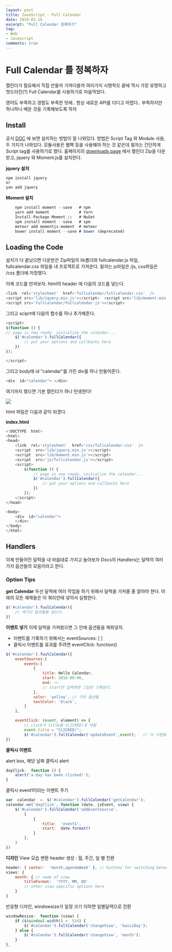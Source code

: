 ```yaml
---
layout: post
title: JavaScript - Full Calendar
date: 2019-01-16
excerpt: "Full Calendar 정복하기"
tag:
- Web
- Javascript
comments: true
---
```


# Full Calendar 를 정복하자
캘린더가 필요해서 직접 만들까 가져다쓸까 여러가지 시행착오 끝에 역시 가장 유명하고 멋드러진(?) Full Calendar를 사용하기로 마음먹었다. 

영어도 부족하고 경험도 부족한 탓에.. 항상 새로운 API를 더디고 어렵다.. 
부족하지만 하나하나 배운 것을 기록해보도록 하자

## Install 

공식 [DOC](https://fullcalendar.io/docs/installation) 에 보면 설치하는 방법이 잘 나와있다.
방법은 Script Tag 와 Module 사용, 두 가지가 나와있다. 모듈사용은 웹팩 등을 사용해야 하는 것 같은데 필자는 간단하게 Script tag를 사용하기로 했다. 
홈페이지의 [downloads page](https://fullcalendar.io/download) 에서 캘린더 Zip을 다운받고, 
jquery 와 Moment.js를 설치한다. 

**jquery 설치**
~~~ javascript
npm install jquery
or
yan add jquery
~~~
**Moment 설치**
~~~ javascript
	npm install moment --save   # npm
	yarn add moment             # Yarn
	Install-Package Moment.js   # NuGet
	spm install moment --save   # spm
	meteor add momentjs:moment  # meteor
	bower install moment --save # bower (deprecated)
~~~
## Loading the Code
설치가 다 끝났으면 다운받은 Zip파일의 lib폴더와 fullcalendar.js 파일, fullcalendar.css 파일을 내 프로젝트로 가져온다.
필자는 js파일은 /js, css파일은 /css 폴더에 저장했다.

이제 코드를 만져보자. 
html의 header 에  다음의 코드를 넣는다.
~~~ javascript
<link  rel='stylesheet'  href='fullcalendar/fullcalendar.css'  />  
<script src='lib/jquery.min.js'></script>  <script src='lib/moment.min.js'></script>  
<script src='fullcalendar/fullcalendar.js'></script>
~~~

그리고 sciprt에 다음의 함수를 하나 추가해준다.
~~~ javascript
<script>
$(function () {
// page is now ready, initialize the calendar...
	$('#calendar').fullCalendar({
		// put your options and callbacks here
	})
});

</script>
~~~

그리고 body에 id "calendar"를 가진 div를 하나 만들어준다.
~~~ javascript
<div  id="calendar"> </div>
~~~
여기까지 했으면 기본 캘린더가 하나 탄생한다!

![
](https://lh3.googleusercontent.com/INEgaoPBIBvag-QEHvAj5s-2i_UueehQGHj6cABGVYVuvxvHmgX-xu9qnMEdLQtsR19tDSCve3A "기본캘린더")

html 파일은 다음과 같이 되겠다.

**index.html**
~~~ javascript
<!DOCTYPE  html>
<html>
<head>
	<link  rel='stylesheet'  href='css/fullcalendar.css'  />
	<script  src='lib/jquery.min.js'></script>
	<script  src='lib/moment.min.js'></script>
	<script  src='js/fullcalendar.js'></script>
	<script>
		$(function () {
			// page is now ready, initialize the calendar...
			$('#calendar').fullCalendar({
				// put your options and callbacks here
			})
		});
	</script>
</head>

<body>
	<div  id="calendar">
	</div>
</body>
</html>
~~~

## Handlers
이제 만들어진 달력을 내 마음대로 가지고 놀아보자 
Docs의 Handlers는 달력의 여러가지 옵션들의 모음이라고 한다. 
	

### Option Tips

**get Calendar**
우선 달력에 여러 작업을 하기 위해서 달력을 가져올 줄 알아야 한다.
아래의 모든 예제들은 이 쿼리안에 넣어서 실행한다.
~~~ javascript
$('#calendar').fuulCalendar({
	// 여기다 옵션들을 넣는다.
})
~~~

**이벤트 넣기**
이제 달력을 가져왔으면 그 안에 옵션들을 채워넣자.  
- 이벤트를 기록하기 위해서는 eventSources: [ ]
- 클릭시 이벤트를 효과를 주려면 eventClick: function()


~~~ javascript
$('#calendar').fuulCalendar({
	eventSources:[
		events:[
			{
				title: Hello Calendar,
				start: 2018-09-96,
				end: ~~
				// start만 입력하면 그날만 기록된다.
			},
			color: 'yellow', // 기타 옵션들
			textColor: 'black',
		]
	],

	eventClick: (event, element) => {
		// click시 title을 CLICKED!로 바꿈
		event.title = "CLICKED!";
		$('#calendar').fullCalendar('updateEvent',event);	// 이 구문을 꼭 넣어야 실행됨		
})
~~~

**클릭시 이벤트**

alert box, 해당 날짜 클릭시 alert
~~~ javascript
dayClick:  function () {
	alert('a day has been clicked!');
}
~~~
클릭시 event1이라는 이벤트 주기
~~~ javascript
var  calendar  =  $('#calendar').fullCalendar('getCalendar');
calendar.on('dayClick', function (date, jsEvent, view) {
	$('#calendar').fullCalendar('addEventSource',
		[
			{
				title:  'event1',
				start:  date.format()
			}
		],
	)
})
~~~



**디자인**
View 모습 변환 header 생성 : 월, 주간, 일 별 전환
~~~ javascript
header: { center:  'month,agendaWeek' }, // buttons for switching between 
views: {
	month: { // name of view
		titleFormat:  'YYYY, MM, DD'
		// other view-specific options here
	}
}
~~~
반응형 디자인, 
windowsize가 일정 크기 이하면 일별달력으로 전환
~~~ javascript
windowResize:  function (view) {
	if ($(window).width() <  514) {
		$('#calendar').fullCalendar('changeView', 'basicDay');
	} else {
		$('#calendar').fullCalendar('changeView', 'month');
	}
},
~~~
